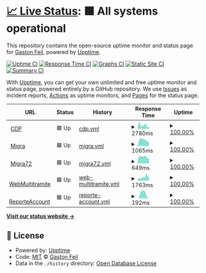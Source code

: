 # [📈 Live Status](https://galone.github.io/coim): <!--live status--> **🟩 All systems operational**

This repository contains the open-source uptime monitor and status page for [Gaston Feil](https://galone.github.io/coim), powered by [Upptime](https://github.com/upptime/upptime).

[![Uptime CI](https://github.com/galone/coim/workflows/Uptime%20CI/badge.svg)](https://github.com/galone/coim/actions?query=workflow%3A%22Uptime+CI%22)
[![Response Time CI](https://github.com/galone/coim/workflows/Response%20Time%20CI/badge.svg)](https://github.com/galone/coim/actions?query=workflow%3A%22Response+Time+CI%22)
[![Graphs CI](https://github.com/galone/coim/workflows/Graphs%20CI/badge.svg)](https://github.com/galone/coim/actions?query=workflow%3A%22Graphs+CI%22)
[![Static Site CI](https://github.com/galone/coim/workflows/Static%20Site%20CI/badge.svg)](https://github.com/galone/coim/actions?query=workflow%3A%22Static+Site+CI%22)
[![Summary CI](https://github.com/galone/coim/workflows/Summary%20CI/badge.svg)](https://github.com/galone/coim/actions?query=workflow%3A%22Summary+CI%22)

With [Upptime](https://upptime.js.org), you can get your own unlimited and free uptime monitor and status page, powered entirely by a GitHub repository. We use [Issues](https://github.com/galone/coim/issues) as incident reports, [Actions](https://github.com/galone/coim/actions) as uptime monitors, and [Pages](https://galone.github.io/coim) for the status page.

<!--start: status pages-->
<!-- This summary is generated by Upptime (https://github.com/upptime/upptime) -->
<!-- Do not edit this manually, your changes will be overwritten -->
<!-- prettier-ignore -->
| URL | Status | History | Response Time | Uptime |
| --- | ------ | ------- | ------------- | ------ |
| <img alt="" src="https://favicons.githubusercontent.com/ofertaideal.movistar.com.ar" height="13"> [CDP](https://ofertaideal.movistar.com.ar/intelligent_campaign) | 🟩 Up | [cdp.yml](https://github.com/galone/coim/commits/HEAD/history/cdp.yml) | <details><summary><img alt="Response time graph" src="./graphs/cdp/response-time-week.png" height="20"> 2780ms</summary><br><a href="https://galone.github.io/coim/history/cdp"><img alt="Response time 2722" src="https://img.shields.io/endpoint?url=https%3A%2F%2Fraw.githubusercontent.com%2Fgalone%2Fcoim%2FHEAD%2Fapi%2Fcdp%2Fresponse-time.json"></a><br><a href="https://galone.github.io/coim/history/cdp"><img alt="24-hour response time 5312" src="https://img.shields.io/endpoint?url=https%3A%2F%2Fraw.githubusercontent.com%2Fgalone%2Fcoim%2FHEAD%2Fapi%2Fcdp%2Fresponse-time-day.json"></a><br><a href="https://galone.github.io/coim/history/cdp"><img alt="7-day response time 2780" src="https://img.shields.io/endpoint?url=https%3A%2F%2Fraw.githubusercontent.com%2Fgalone%2Fcoim%2FHEAD%2Fapi%2Fcdp%2Fresponse-time-week.json"></a><br><a href="https://galone.github.io/coim/history/cdp"><img alt="30-day response time 2722" src="https://img.shields.io/endpoint?url=https%3A%2F%2Fraw.githubusercontent.com%2Fgalone%2Fcoim%2FHEAD%2Fapi%2Fcdp%2Fresponse-time-month.json"></a><br><a href="https://galone.github.io/coim/history/cdp"><img alt="1-year response time 2722" src="https://img.shields.io/endpoint?url=https%3A%2F%2Fraw.githubusercontent.com%2Fgalone%2Fcoim%2FHEAD%2Fapi%2Fcdp%2Fresponse-time-year.json"></a></details> | <details><summary><a href="https://galone.github.io/coim/history/cdp">100.00%</a></summary><a href="https://galone.github.io/coim/history/cdp"><img alt="All-time uptime 100.00%" src="https://img.shields.io/endpoint?url=https%3A%2F%2Fraw.githubusercontent.com%2Fgalone%2Fcoim%2FHEAD%2Fapi%2Fcdp%2Fuptime.json"></a><br><a href="https://galone.github.io/coim/history/cdp"><img alt="24-hour uptime 100.00%" src="https://img.shields.io/endpoint?url=https%3A%2F%2Fraw.githubusercontent.com%2Fgalone%2Fcoim%2FHEAD%2Fapi%2Fcdp%2Fuptime-day.json"></a><br><a href="https://galone.github.io/coim/history/cdp"><img alt="7-day uptime 100.00%" src="https://img.shields.io/endpoint?url=https%3A%2F%2Fraw.githubusercontent.com%2Fgalone%2Fcoim%2FHEAD%2Fapi%2Fcdp%2Fuptime-week.json"></a><br><a href="https://galone.github.io/coim/history/cdp"><img alt="30-day uptime 100.00%" src="https://img.shields.io/endpoint?url=https%3A%2F%2Fraw.githubusercontent.com%2Fgalone%2Fcoim%2FHEAD%2Fapi%2Fcdp%2Fuptime-month.json"></a><br><a href="https://galone.github.io/coim/history/cdp"><img alt="1-year uptime 100.00%" src="https://img.shields.io/endpoint?url=https%3A%2F%2Fraw.githubusercontent.com%2Fgalone%2Fcoim%2FHEAD%2Fapi%2Fcdp%2Fuptime-year.json"></a></details>
| <img alt="" src="https://favicons.githubusercontent.com/ofertaideal.movistar.com.ar" height="13"> [Migra](https://ofertaideal.movistar.com.ar/migraspositivas) | 🟩 Up | [migra.yml](https://github.com/galone/coim/commits/HEAD/history/migra.yml) | <details><summary><img alt="Response time graph" src="./graphs/migra/response-time-week.png" height="20"> 1065ms</summary><br><a href="https://galone.github.io/coim/history/migra"><img alt="Response time 971" src="https://img.shields.io/endpoint?url=https%3A%2F%2Fraw.githubusercontent.com%2Fgalone%2Fcoim%2FHEAD%2Fapi%2Fmigra%2Fresponse-time.json"></a><br><a href="https://galone.github.io/coim/history/migra"><img alt="24-hour response time 725" src="https://img.shields.io/endpoint?url=https%3A%2F%2Fraw.githubusercontent.com%2Fgalone%2Fcoim%2FHEAD%2Fapi%2Fmigra%2Fresponse-time-day.json"></a><br><a href="https://galone.github.io/coim/history/migra"><img alt="7-day response time 1065" src="https://img.shields.io/endpoint?url=https%3A%2F%2Fraw.githubusercontent.com%2Fgalone%2Fcoim%2FHEAD%2Fapi%2Fmigra%2Fresponse-time-week.json"></a><br><a href="https://galone.github.io/coim/history/migra"><img alt="30-day response time 971" src="https://img.shields.io/endpoint?url=https%3A%2F%2Fraw.githubusercontent.com%2Fgalone%2Fcoim%2FHEAD%2Fapi%2Fmigra%2Fresponse-time-month.json"></a><br><a href="https://galone.github.io/coim/history/migra"><img alt="1-year response time 971" src="https://img.shields.io/endpoint?url=https%3A%2F%2Fraw.githubusercontent.com%2Fgalone%2Fcoim%2FHEAD%2Fapi%2Fmigra%2Fresponse-time-year.json"></a></details> | <details><summary><a href="https://galone.github.io/coim/history/migra">100.00%</a></summary><a href="https://galone.github.io/coim/history/migra"><img alt="All-time uptime 100.00%" src="https://img.shields.io/endpoint?url=https%3A%2F%2Fraw.githubusercontent.com%2Fgalone%2Fcoim%2FHEAD%2Fapi%2Fmigra%2Fuptime.json"></a><br><a href="https://galone.github.io/coim/history/migra"><img alt="24-hour uptime 100.00%" src="https://img.shields.io/endpoint?url=https%3A%2F%2Fraw.githubusercontent.com%2Fgalone%2Fcoim%2FHEAD%2Fapi%2Fmigra%2Fuptime-day.json"></a><br><a href="https://galone.github.io/coim/history/migra"><img alt="7-day uptime 100.00%" src="https://img.shields.io/endpoint?url=https%3A%2F%2Fraw.githubusercontent.com%2Fgalone%2Fcoim%2FHEAD%2Fapi%2Fmigra%2Fuptime-week.json"></a><br><a href="https://galone.github.io/coim/history/migra"><img alt="30-day uptime 100.00%" src="https://img.shields.io/endpoint?url=https%3A%2F%2Fraw.githubusercontent.com%2Fgalone%2Fcoim%2FHEAD%2Fapi%2Fmigra%2Fuptime-month.json"></a><br><a href="https://galone.github.io/coim/history/migra"><img alt="1-year uptime 100.00%" src="https://img.shields.io/endpoint?url=https%3A%2F%2Fraw.githubusercontent.com%2Fgalone%2Fcoim%2FHEAD%2Fapi%2Fmigra%2Fuptime-year.json"></a></details>
| <img alt="" src="https://favicons.githubusercontent.com/ofertaideal.movistar.com.ar" height="13"> [Migra72](https://ofertaideal.movistar.com.ar/migraspositivas?planID=72) | 🟩 Up | [migra72.yml](https://github.com/galone/coim/commits/HEAD/history/migra72.yml) | <details><summary><img alt="Response time graph" src="./graphs/migra72/response-time-week.png" height="20"> 649ms</summary><br><a href="https://galone.github.io/coim/history/migra72"><img alt="Response time 605" src="https://img.shields.io/endpoint?url=https%3A%2F%2Fraw.githubusercontent.com%2Fgalone%2Fcoim%2FHEAD%2Fapi%2Fmigra72%2Fresponse-time.json"></a><br><a href="https://galone.github.io/coim/history/migra72"><img alt="24-hour response time 549" src="https://img.shields.io/endpoint?url=https%3A%2F%2Fraw.githubusercontent.com%2Fgalone%2Fcoim%2FHEAD%2Fapi%2Fmigra72%2Fresponse-time-day.json"></a><br><a href="https://galone.github.io/coim/history/migra72"><img alt="7-day response time 649" src="https://img.shields.io/endpoint?url=https%3A%2F%2Fraw.githubusercontent.com%2Fgalone%2Fcoim%2FHEAD%2Fapi%2Fmigra72%2Fresponse-time-week.json"></a><br><a href="https://galone.github.io/coim/history/migra72"><img alt="30-day response time 605" src="https://img.shields.io/endpoint?url=https%3A%2F%2Fraw.githubusercontent.com%2Fgalone%2Fcoim%2FHEAD%2Fapi%2Fmigra72%2Fresponse-time-month.json"></a><br><a href="https://galone.github.io/coim/history/migra72"><img alt="1-year response time 605" src="https://img.shields.io/endpoint?url=https%3A%2F%2Fraw.githubusercontent.com%2Fgalone%2Fcoim%2FHEAD%2Fapi%2Fmigra72%2Fresponse-time-year.json"></a></details> | <details><summary><a href="https://galone.github.io/coim/history/migra72">100.00%</a></summary><a href="https://galone.github.io/coim/history/migra72"><img alt="All-time uptime 100.00%" src="https://img.shields.io/endpoint?url=https%3A%2F%2Fraw.githubusercontent.com%2Fgalone%2Fcoim%2FHEAD%2Fapi%2Fmigra72%2Fuptime.json"></a><br><a href="https://galone.github.io/coim/history/migra72"><img alt="24-hour uptime 100.00%" src="https://img.shields.io/endpoint?url=https%3A%2F%2Fraw.githubusercontent.com%2Fgalone%2Fcoim%2FHEAD%2Fapi%2Fmigra72%2Fuptime-day.json"></a><br><a href="https://galone.github.io/coim/history/migra72"><img alt="7-day uptime 100.00%" src="https://img.shields.io/endpoint?url=https%3A%2F%2Fraw.githubusercontent.com%2Fgalone%2Fcoim%2FHEAD%2Fapi%2Fmigra72%2Fuptime-week.json"></a><br><a href="https://galone.github.io/coim/history/migra72"><img alt="30-day uptime 100.00%" src="https://img.shields.io/endpoint?url=https%3A%2F%2Fraw.githubusercontent.com%2Fgalone%2Fcoim%2FHEAD%2Fapi%2Fmigra72%2Fuptime-month.json"></a><br><a href="https://galone.github.io/coim/history/migra72"><img alt="1-year uptime 100.00%" src="https://img.shields.io/endpoint?url=https%3A%2F%2Fraw.githubusercontent.com%2Fgalone%2Fcoim%2FHEAD%2Fapi%2Fmigra72%2Fuptime-year.json"></a></details>
| <img alt="" src="https://favicons.githubusercontent.com/activatuchip.movistar.com.ar" height="13"> [WebMultitramite](https://activatuchip.movistar.com.ar/) | 🟩 Up | [web-multitramite.yml](https://github.com/galone/coim/commits/HEAD/history/web-multitramite.yml) | <details><summary><img alt="Response time graph" src="./graphs/web-multitramite/response-time-week.png" height="20"> 1763ms</summary><br><a href="https://galone.github.io/coim/history/web-multitramite"><img alt="Response time 1737" src="https://img.shields.io/endpoint?url=https%3A%2F%2Fraw.githubusercontent.com%2Fgalone%2Fcoim%2FHEAD%2Fapi%2Fweb-multitramite%2Fresponse-time.json"></a><br><a href="https://galone.github.io/coim/history/web-multitramite"><img alt="24-hour response time 1437" src="https://img.shields.io/endpoint?url=https%3A%2F%2Fraw.githubusercontent.com%2Fgalone%2Fcoim%2FHEAD%2Fapi%2Fweb-multitramite%2Fresponse-time-day.json"></a><br><a href="https://galone.github.io/coim/history/web-multitramite"><img alt="7-day response time 1763" src="https://img.shields.io/endpoint?url=https%3A%2F%2Fraw.githubusercontent.com%2Fgalone%2Fcoim%2FHEAD%2Fapi%2Fweb-multitramite%2Fresponse-time-week.json"></a><br><a href="https://galone.github.io/coim/history/web-multitramite"><img alt="30-day response time 1737" src="https://img.shields.io/endpoint?url=https%3A%2F%2Fraw.githubusercontent.com%2Fgalone%2Fcoim%2FHEAD%2Fapi%2Fweb-multitramite%2Fresponse-time-month.json"></a><br><a href="https://galone.github.io/coim/history/web-multitramite"><img alt="1-year response time 1737" src="https://img.shields.io/endpoint?url=https%3A%2F%2Fraw.githubusercontent.com%2Fgalone%2Fcoim%2FHEAD%2Fapi%2Fweb-multitramite%2Fresponse-time-year.json"></a></details> | <details><summary><a href="https://galone.github.io/coim/history/web-multitramite">100.00%</a></summary><a href="https://galone.github.io/coim/history/web-multitramite"><img alt="All-time uptime 72.49%" src="https://img.shields.io/endpoint?url=https%3A%2F%2Fraw.githubusercontent.com%2Fgalone%2Fcoim%2FHEAD%2Fapi%2Fweb-multitramite%2Fuptime.json"></a><br><a href="https://galone.github.io/coim/history/web-multitramite"><img alt="24-hour uptime 100.00%" src="https://img.shields.io/endpoint?url=https%3A%2F%2Fraw.githubusercontent.com%2Fgalone%2Fcoim%2FHEAD%2Fapi%2Fweb-multitramite%2Fuptime-day.json"></a><br><a href="https://galone.github.io/coim/history/web-multitramite"><img alt="7-day uptime 100.00%" src="https://img.shields.io/endpoint?url=https%3A%2F%2Fraw.githubusercontent.com%2Fgalone%2Fcoim%2FHEAD%2Fapi%2Fweb-multitramite%2Fuptime-week.json"></a><br><a href="https://galone.github.io/coim/history/web-multitramite"><img alt="30-day uptime 72.49%" src="https://img.shields.io/endpoint?url=https%3A%2F%2Fraw.githubusercontent.com%2Fgalone%2Fcoim%2FHEAD%2Fapi%2Fweb-multitramite%2Fuptime-month.json"></a><br><a href="https://galone.github.io/coim/history/web-multitramite"><img alt="1-year uptime 72.49%" src="https://img.shields.io/endpoint?url=https%3A%2F%2Fraw.githubusercontent.com%2Fgalone%2Fcoim%2FHEAD%2Fapi%2Fweb-multitramite%2Fuptime-year.json"></a></details>
| <img alt="" src="https://favicons.githubusercontent.com/exportaccount.herokuapp.com" height="13"> [ReporteAccount](https://exportaccount.herokuapp.com/) | 🟩 Up | [reporte-account.yml](https://github.com/galone/coim/commits/HEAD/history/reporte-account.yml) | <details><summary><img alt="Response time graph" src="./graphs/reporte-account/response-time-week.png" height="20"> 192ms</summary><br><a href="https://galone.github.io/coim/history/reporte-account"><img alt="Response time 126" src="https://img.shields.io/endpoint?url=https%3A%2F%2Fraw.githubusercontent.com%2Fgalone%2Fcoim%2FHEAD%2Fapi%2Freporte-account%2Fresponse-time.json"></a><br><a href="https://galone.github.io/coim/history/reporte-account"><img alt="24-hour response time 45" src="https://img.shields.io/endpoint?url=https%3A%2F%2Fraw.githubusercontent.com%2Fgalone%2Fcoim%2FHEAD%2Fapi%2Freporte-account%2Fresponse-time-day.json"></a><br><a href="https://galone.github.io/coim/history/reporte-account"><img alt="7-day response time 192" src="https://img.shields.io/endpoint?url=https%3A%2F%2Fraw.githubusercontent.com%2Fgalone%2Fcoim%2FHEAD%2Fapi%2Freporte-account%2Fresponse-time-week.json"></a><br><a href="https://galone.github.io/coim/history/reporte-account"><img alt="30-day response time 126" src="https://img.shields.io/endpoint?url=https%3A%2F%2Fraw.githubusercontent.com%2Fgalone%2Fcoim%2FHEAD%2Fapi%2Freporte-account%2Fresponse-time-month.json"></a><br><a href="https://galone.github.io/coim/history/reporte-account"><img alt="1-year response time 126" src="https://img.shields.io/endpoint?url=https%3A%2F%2Fraw.githubusercontent.com%2Fgalone%2Fcoim%2FHEAD%2Fapi%2Freporte-account%2Fresponse-time-year.json"></a></details> | <details><summary><a href="https://galone.github.io/coim/history/reporte-account">100.00%</a></summary><a href="https://galone.github.io/coim/history/reporte-account"><img alt="All-time uptime 100.00%" src="https://img.shields.io/endpoint?url=https%3A%2F%2Fraw.githubusercontent.com%2Fgalone%2Fcoim%2FHEAD%2Fapi%2Freporte-account%2Fuptime.json"></a><br><a href="https://galone.github.io/coim/history/reporte-account"><img alt="24-hour uptime 100.00%" src="https://img.shields.io/endpoint?url=https%3A%2F%2Fraw.githubusercontent.com%2Fgalone%2Fcoim%2FHEAD%2Fapi%2Freporte-account%2Fuptime-day.json"></a><br><a href="https://galone.github.io/coim/history/reporte-account"><img alt="7-day uptime 100.00%" src="https://img.shields.io/endpoint?url=https%3A%2F%2Fraw.githubusercontent.com%2Fgalone%2Fcoim%2FHEAD%2Fapi%2Freporte-account%2Fuptime-week.json"></a><br><a href="https://galone.github.io/coim/history/reporte-account"><img alt="30-day uptime 100.00%" src="https://img.shields.io/endpoint?url=https%3A%2F%2Fraw.githubusercontent.com%2Fgalone%2Fcoim%2FHEAD%2Fapi%2Freporte-account%2Fuptime-month.json"></a><br><a href="https://galone.github.io/coim/history/reporte-account"><img alt="1-year uptime 100.00%" src="https://img.shields.io/endpoint?url=https%3A%2F%2Fraw.githubusercontent.com%2Fgalone%2Fcoim%2FHEAD%2Fapi%2Freporte-account%2Fuptime-year.json"></a></details>

<!--end: status pages-->

[**Visit our status website →**](https://galone.github.io/coim)

## 📄 License

- Powered by: [Upptime](https://github.com/upptime/upptime)
- Code: [MIT](./LICENSE) © [Gaston Feil](https://galone.github.io/coim)
- Data in the `./history` directory: [Open Database License](https://opendatacommons.org/licenses/odbl/1-0/)
